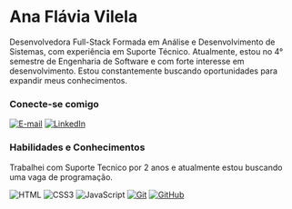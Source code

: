#  Ana Flávia Vilela

Desenvolvedora Full-Stack
Formada em Análise e Desenvolvimento de Sistemas, com experiência em Suporte Técnico. Atualmente, estou no 4° semestre de Engenharia de Software e com forte interesse em desenvolvimento. Estou constantemente buscando oportunidades para expandir meus conhecimentos.

### Conecte-se comigo

[![E-mail](https://img.shields.io/badge/-Email-000?style=for-the-badge&logo=microsoft-outlook&logoColor=E94D5F)](mailto:anaflaviavilela2@gmail.com)
[![LinkedIn](https://img.shields.io/badge/-LinkedIn-000?style=for-the-badge&logo=linkedin&logoColor=30A3DC)](https://www.linkedin.com/in/anaflaviavilela/)


### Habilidades e Conhecimentos

Trabalhei com Suporte Tecnico por 2 anos e atualmente estou buscando uma vaga de programação.

![HTML](https://img.shields.io/badge/HTML-000?style=for-the-badge&logo=html5&logoColor=30A3DC)
![CSS3](https://img.shields.io/badge/CSS3-000?style=for-the-badge&logo=css3&logoColor=E94D5F)
![JavaScript](https://img.shields.io/badge/JavaScript-000?style=for-the-badge&logo=javascript&logoColor=F0DB4F)
[![Git](https://img.shields.io/badge/Git-000?style=for-the-badge&logo=git&logoColor=E94D5F)](https://git-scm.com/doc)
[![GitHub](https://img.shields.io/badge/GitHub-000?style=for-the-badge&logo=github&logoColor=30A3DC)](https://docs.github.com/)
